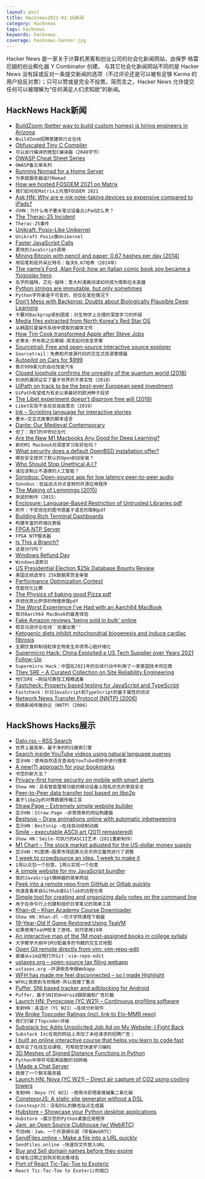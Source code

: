 ```yaml
---
layout: post
title: Hacknews2021-02-16新闻
category: Hacknews
tags: hacknews
keywords: hacknews
coverage: hacknews-banner.jpg
---
```


Hacker News 是一家关于计算机黑客和创业公司的社会化新闻网站，由保罗·格雷厄姆的创业孵化器 Y Combinator 创建。
与其它社会化新闻网站不同的是 Hacker News 没有踩或反对一条提交新闻的选项（不过评论还是可以被有足够 Karma 的用户投反对票）；只可以赞或是完全不投票。简而言之，Hacker News 允许提交任何可以被理解为“任何满足人们求知欲”的新闻。

## HackNews Hack新闻


- [BuildZoom (better way to build custom homes) is hiring engineers in Arizona](https://jobs.lever.co/buildzoom)
- `BuildZoom招聘使建筑行业在线`
- [Obfuscated Tiny C Compiler](https://bellard.org/otcc/)
- `可以自行编译的微型C编译器（2048字节）`
- [OWASP Cheat Sheet Series](https://cheatsheetseries.owasp.org/)
- `OWASP备忘单系列`
- [Running Nomad for a Home Server](https://mrkaran.dev/posts/home-server-nomad/)
- `为家庭服务器运行Nomad`
- [How we hosted FOSDEM 2021 on Matrix](https://matrix.org/blog/2021/02/15/how-we-hosted-fosdem-2021-on-matrix)
- `我们如何在Matrix上托管FOSDEM 2021`
- [Ask HN: Why are e-ink note-taking devices so expensive compared to iPads?](item?id=26143407)
- `问HN：为什么电子墨水笔记设备比iPad这么贵？`
- [The Therac-25 Incident](https://thedailywtf.com/articles/the-therac-25-incident)
- `Therac-25事件`
- [Unikraft: Posix-Like Unikernel](http://www.unikraft.org/)
- `Unikraft Posix像Unikernel`
- [Faster JavaScript Calls](https://v8.dev/blog/adaptor-frame)
- `更快的JavaScript调用`
- [Mining Bitcoin with pencil and paper: 0.67 hashes per day (2014)](http://www.righto.com/2014/09/mining-bitcoin-with-pencil-and-paper.html)
- `用铅笔和纸开采比特币：每天0.67哈希（2014年）`
- [The name’s Ford, Alan Ford: how an Italian comic book spy became a Yugoslav hero](https://www.calvertjournal.com/articles/show/12465/alan-ford-comic-books-yugoslavia)
- `名字的福特，艾伦·福特：意大利漫画间谍如何成为南斯拉夫英雄`
- [Python strings are immutable, but only sometimes](https://web.eecs.utk.edu/~azh/blog/pythonstringsaremutable.html)
- `Python字符串是不可变的，但仅在某些情况下`
- [Don't Mess with Backprop: Doubts about Biologically Plausible Deep Learning](https://blog.evjang.com/2021/02/backprop.html)
- `不要对Backprop感到困惑：对生物学上合理的深度学习的怀疑`
- [Media files extracted from North Korea's Red Star OS](https://github.com/BlackOtton/RedStar-Media)
- `从韩国红星操作系统中提取的媒体文件`
- [How Tim Cook transformed Apple after Steve Jobs](https://www.bloomberg.com/news/features/2021-02-09/this-is-how-tim-cook-transformed-apple-aapl-after-steve-jobs)
- `史蒂夫·乔布斯之后蒂姆·库克如何改变苹果`
- [Sourcetrail: Free and open-source interactive source explorer](https://github.com/CoatiSoftware/Sourcetrail)
- `Sourcetrail：免费和开放源代码的交互式资源管理器`
- [Autopilot on Cars for $999](http://comma.ai)
- `售价999美元的自动驾驶汽车`
- [Closed loophole confirms the unreality of the quantum world (2018)](https://www.quantamagazine.org/closed-loophole-confirms-the-unreality-of-the-quantum-world-20180725/)
- `封闭的漏洞证实了量子世界的不真实性（2018）`
- [UiPath on track to be the best-ever European seed investment](https://sifted.eu/articles/uipath-seed-investors/)
- `UiPath有望成为有史以来最好的欧洲种子投资`
- [The Libet experiment doesn't disprove free will (2019)](https://blogs.scientificamerican.com/observations/how-a-flawed-experiment-proved-that-free-will-doesnt-exist/)
- `Libet实验不会反驳自由意志（2019）`
- [Ink – Scripting language for interactive stories](https://www.inklestudios.com/ink/)
- `墨水–交互式故事的脚本语言`
- [Dante: Our Medieval Contemporary](https://hyperallergic.com/621011/dante-our-medieval-contemporary/)
- `但丁：我们的中世纪当代`
- [Are the New M1 Macbooks Any Good for Deep Learning?](https://www.betterdatascience.com/m1-deep-learning/)
- `新的M1 Macbook对深度学习有好处吗？`
- [What security does a default OpenBSD installation offer?](https://dataswamp.org/~solene/2021-02-14-openbsd-default-security.html)
- `哪些安全提供了默认的OpenBSD安装？`
- [Who Should Stop Unethical A.I.?](https://www.newyorker.com/tech/annals-of-technology/who-should-stop-unethical-ai)
- `谁应该制止不道德的人工智能？`
- [Sonobus: Open-source app for low latency peer-to-peer audio](https://sonobus.net/)
- `Sonobus：低延迟点对点音频的开源应用程序`
- [The Making of Lemmings (2015)](https://readonlymemory.vg/the-making-of-lemmings/)
- `旅鼠的制作（2015）`
- [Enclosure: Language-Based Restriction of Untrusted Libraries pdf](https://nebelwelt.net/files/21ASPLOS.pdf)
- `附件：不受信任的图书馆基于语言的限制pdf`
- [Building Rich Terminal Dashboards](https://www.willmcgugan.com/blog/tech/post/building-rich-terminal-dashboards/)
- `构建丰富的终端仪表板`
- [FPGA NTP Server](https://research.wand.net.nz/hardware/ntp.php)
- `FPGA NTP服务器`
- [Is This a Branch?](https://bartwronski.com/2021/01/18/is-this-a-branch/)
- `这是分行吗？`
- [Windows Refund Day](http://marc.merlins.org/linux/refundday/#:~:text=For%20those%20who%20hadn%27t,with%20the%20machine%20they%20bought)
- `Windows退款日`
- [US Presidential Election $25k Database Bounty Review](https://www.dolthub.com/blog/2021-02-15-election-bounty-review/)
- `美国总统选举$ 25k数据库赏金审查`
- [Performance Optimization Contest](https://easyperf.net/blog/2019/02/02/Performance-optimization-contest)
- `性能优化比赛`
- [The Physics of baking good Pizza pdf](https://arxiv.org/ftp/arxiv/papers/1806/1806.08790.pdf)
- `烘焙优质比萨饼的物理原理pdf`
- [The Worst Experience I've Had with an Aarch64 MacBook](https://christine.website/blog/apple-macbook-air-m1-review-2021-02-15)
- `我对Aarch64 MacBook的最差体验`
- [Fake Amazon reviews 'being sold in bulk' online](https://www.bbc.com/news/business-56069472)
- `假亚马逊评论在线``批量出售''`
- [Ketogenic diets inhibit mitochondrial biogenesis and induce cardiac fibrosis](https://www.nature.com/articles/s41392-020-00411-4)
- `生酮饮食抑制线粒体生物发生并诱导心脏纤维化`
- [Supermicro Hack: China Exploited a US Tech Supplier over Years 2021 Follow-Up](https://www.bloomberg.com/features/2021-supermicro/#)
- `Supermicro Hack：中国在2021年的后续行动中利用了一家美国技术供应商`
- [They SRE – A Curated Collection on Site Reliability Engineering](https://github.com/upgundecha/howtheysre)
- `他们SRE –网站可靠性工程精选集`
- [Fastcheck: Property based testing for JavaScript and TypeScript](https://dubzzz.github.io/fast-check.github.com/)
- `Fastcheck：针对JavaScript和TypeScript的基于属性的测试`
- [Network News Transfer Protocol (NNTP) (2006)](https://tools.ietf.org/html/rfc3977)
- `网络新闻传输协议（NNTP）（2006）`


## HackShows Hacks展示

- [ Dato.rss – RSS Search](https://datorss.com)
- `世界上最简单，最干净的RSS搜索引擎`
- [ Search inside YouTube videos using natural language queries](https://github.com/haltakov/natural-language-youtube-search)
- `显示HN：使用自然语言查询在YouTube视频中进行搜索`
- [ A new(?) approach for your bookmarks](item?id=26122075)
- `书签的新方法？`
- [ Privacy-first home security on mobile with smart alerts](https://www.ai-cam.app/)
- `Show HN：具有智能警报功能的移动设备上隐私优先的家庭安全`
- [ Peer-to-Peer data transfer tool based on libp2p](https://github.com/dennis-tra/pcp)
- `基于libp2p的对等数据传输工具`
- [ Straw.Page – Extremely simple website builder](https://straw.page?)
- `显示HN：Straw.Page –非常简单的网站构建器`
- [ Bestsnip – Draw animations online with automatic inbetweening](https://bestsnip.com/animation/)
- `显示HN：Bestsnip –在线自动绘制动画`
- [ Smile - executable ASCII art (2011 remastered)](https://github.com/xyzzy/smile)
- `Show HN：Smile-可执行的ASCII艺术（2011重新制作）`
- [ M1 Chart – The stock market adjusted for the US-dollar money supply](https://m1chart.com/?ref=hn)
- `显示HN：M1图表–股票市场因美元货币供应量而进行了调整`
- [ 1 week to crowdsource an idea, 1 week to make it](http://oneweektomake.com)
- `1周以众包一个创意，1周以实现一个创意`
- [ A simple website for my JavaScript bundler](https://fjbundler.com/)
- `我的JavaScript捆绑器的简单网站`
- [ Peek into a remote repo from GitHub or Gitlab quickly](https://github.com/rahulunair/repo-peek)
- `快速查看来自GitHub或Gitlab的远程仓库`
- [ Simple tool for creating and organizing daily notes on the command line](https://github.com/dkaslovsky/textnote)
- `用于在命令行上创建和组织日常笔记的简单工具`
- [ Khan-dl – Khan Academy Course Downloader](https://github.com/rand-net/khan-dl)
- `Show HN：Khan-dl –可汗学院课程下载器`
- [ 19-Year-Old If Game Restored Using TeaVM](https://frequal.com/ifml)
- `如果使用TeaVM恢复了游戏，则可使用19年`
- [ An interactive map of the 1M most-assigned books in college syllabi](https://galaxy.opensyllabus.org/)
- `大学教学大纲中1M分配最多的书籍的交互式地图`
- [ Open Git remote directly from vim: vim-repo-edit](https://github.com/drzel/vim-repo-edit)
- `直接从vim远程打开Git：vim-repo-edit`
- [ ustaxes.org – open-source tax filing webapp](https://github.com/thegrims/UsTaxes)
- `ustaxes.org –开源税务申报Webapp`
- [ WFH has made me feel disconnected – so I made Highlight](https://www.highlight.app/)
- `WFH让我感到与世隔绝-所以我做了重点`
- [ Puffer, SNI based tracker and adblocking for Android](https://play.google.com/store/apps/details?id=com.parsed.securitywall&ah=LeKPVXdSrkn_Oo9gg1tXeBm1wcg&fbclid=IwAR2eOZq-nIKCTAMfl8Hk4_80s-qUlQC_goLQfx2O7hiy6T8ZqGLOmc4rN0g)
- `Puffer，基于SNI的Android跟踪器和广告拦截`
- [Launch HN: Pyroscope (YC W21) – Continuous profiling software](item?id=26143923)
- `发射HN：高温计（YC W21）–连续分析软件`
- [ We Broke Topcoder Ratings (incl. link to Elo-MMR repo)](https://codeforces.com/blog/entry/87848)
- `我们打破了Topcoder评级`
- [ Substack Inc Adds Unsolicited Job Ad on My Website; I Fight Back](https://github.com/TimDaub/substack-iframe-disclaimer/blob/main/README.md)
- `Substack Inc在我的网站上添加了未经请求的招聘广告；`
- [ I built an online interactive course that helps you learn to code fast](https://www.dart.rocks/)
- `我开设了在线互动课程，可帮助您快速学习编码`
- [ 3D Meshes of Signed Distance Functions in Python](https://github.com/fogleman/sdf)
- `Python中带符号距离函数的3D网格`
- [ I Made a Chat Server](https://github.com/ba9f11ecc3497d9993b933fdc2bd61e5/temporary.chat-playbook/blob/qa/OVERVIEW.md)
- `我做了一个聊天服务器`
- [Launch HN: Noya (YC W21) – Direct air capture of CO2 using cooling towers](item?id=26144432)
- `发射HN：Noya（YC W21）–使用冷却塔直接捕集二氧化碳`
- [ ConstexprJS: A static site generator without a DSL](https://github.com/fctorial/ConstexprJS)
- `ConstexprJS：没有DSL的静态站点生成器`
- [ Hubstore – Showcase your Python desktop applications](https://github.com/pyrustic/hubstore)
- `Hubstore –展示您的Python桌面应用程序`
- [ Jam, an Open Source Clubhouse (w/ WebRTC)](https://jam.systems)
- `节目HN：Jam，一个开源俱乐部（带有WebRTC）`
- [ SendFiles.online – Make a file into a URL quickly](https://sendfiles.online?lang=en)
- `SendFiles.online –快速将文件放入URL`
- [ Buy and Sell domain names before they expire](https://byebyedomain.com)
- `在域名过期之前购买和出售域名`
- [ Port of React Tic-Tac-Toe to Exoteric](https://github.com/c9fe/exoteric-tic-tac-toe)
- `React Tic-Tac-Toe to Exoteric的端口`

